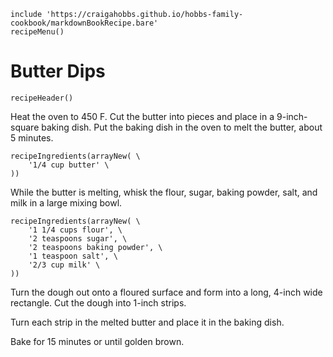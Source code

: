 ~~~ markdown-script
include 'https://craigahobbs.github.io/hobbs-family-cookbook/markdownBookRecipe.bare'
recipeMenu()
~~~

# Butter Dips

~~~ markdown-script
recipeHeader()
~~~

Heat the oven to 450 F. Cut the butter into pieces and place in a 9-inch-square baking dish. Put the
baking dish in the oven to melt the butter, about 5 minutes.

~~~ markdown-script
recipeIngredients(arrayNew( \
    '1/4 cup butter' \
))
~~~

While the butter is melting, whisk the flour, sugar, baking powder, salt, and milk in a large mixing
bowl.

~~~ markdown-script
recipeIngredients(arrayNew( \
    '1 1/4 cups flour', \
    '2 teaspoons sugar', \
    '2 teaspoons baking powder', \
    '1 teaspoon salt', \
    '2/3 cup milk' \
))
~~~

Turn the dough out onto a floured surface and form into a long, 4-inch wide rectangle. Cut the dough
into 1-inch strips.

Turn each strip in the melted butter and place it in the baking dish.

Bake for 15 minutes or until golden brown.
